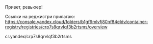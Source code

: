 Привет, ревьюер!

Ссылки на реджистри прилагаю:
https://console.yandex.cloud/folders/b1gf9mlvfj80nf84eldv/container-registry/registries/crp7s8qrvlqf3b2rtsms/overview

cr.yandex/crp7s8qrvlqf3b2rtsms